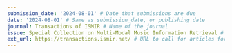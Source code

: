 ```yaml
---
submission_date: '2024-08-01' # Date that submissions are due
date: '2024-08-01' # Same as submission_date, or publishing date
journal: Transactions of ISMIR # Name of the journal
issue: Special Collection on Multi-Modal Music Information Retrieval # Name of this issue
ext_url: https://transactions.ismir.net/ # URL to call for articles for this issue
---
```

